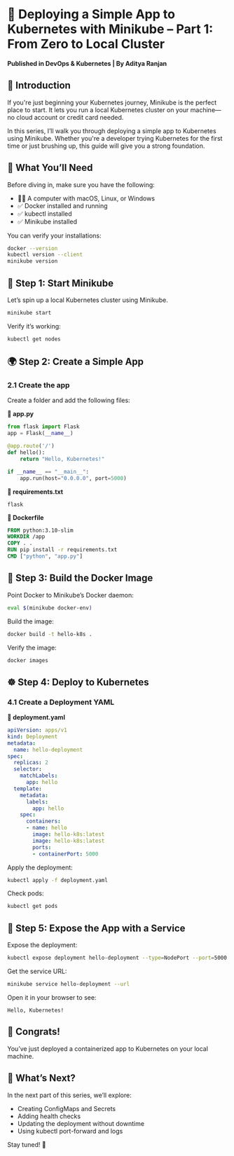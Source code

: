 
# 🚀 Deploying a Simple App to Kubernetes with Minikube – Part 1: From Zero to Local Cluster
**Published in DevOps & Kubernetes | By Aditya Ranjan**

## 🌱 Introduction
If you're just beginning your Kubernetes journey, Minikube is the perfect place to start. It lets you run a local Kubernetes cluster on your machine—no cloud account or credit card needed.

In this series, I’ll walk you through deploying a simple app to Kubernetes using Minikube. Whether you're a developer trying Kubernetes for the first time or just brushing up, this guide will give you a strong foundation.

## 🧰 What You’ll Need
Before diving in, make sure you have the following:

- 🧑‍💻 A computer with macOS, Linux, or Windows
- ✅ Docker installed and running
- ✅ kubectl installed
- ✅ Minikube installed

You can verify your installations:
```bash
docker --version
kubectl version --client
minikube version
```

## 🔧 Step 1: Start Minikube
Let’s spin up a local Kubernetes cluster using Minikube.

```bash
minikube start
```

Verify it’s working:
```bash
kubectl get nodes
```

## 🌍 Step 2: Create a Simple App

### 2.1 Create the app
Create a folder and add the following files:

**📄 app.py**
```python
from flask import Flask
app = Flask(__name__)

@app.route('/')
def hello():
    return "Hello, Kubernetes!"

if __name__ == "__main__":
    app.run(host="0.0.0.0", port=5000)
```

**📄 requirements.txt**
```
flask
```

**📄 Dockerfile**
```Dockerfile
FROM python:3.10-slim
WORKDIR /app
COPY . .
RUN pip install -r requirements.txt
CMD ["python", "app.py"]
```

## 🐳 Step 3: Build the Docker Image

Point Docker to Minikube’s Docker daemon:
```bash
eval $(minikube docker-env)
```

Build the image:
```bash
docker build -t hello-k8s .
```

Verify the image:
```bash
docker images
```

## ☸️ Step 4: Deploy to Kubernetes

### 4.1 Create a Deployment YAML

**📄 deployment.yaml**
```yaml
apiVersion: apps/v1
kind: Deployment
metadata:
  name: hello-deployment
spec:
  replicas: 2
  selector:
    matchLabels:
      app: hello
  template:
    metadata:
      labels:
        app: hello
    spec:
      containers:
      - name: hello
        image: hello-k8s:latest
        image: hello-k8s:latest
        ports:
        - containerPort: 5000
```

Apply the deployment:
```bash
kubectl apply -f deployment.yaml
```

Check pods:
```bash
kubectl get pods
```

## 🔌 Step 5: Expose the App with a Service

Expose the deployment:
```bash
kubectl expose deployment hello-deployment --type=NodePort --port=5000
```

Get the service URL:
```bash
minikube service hello-deployment --url
```

Open it in your browser to see:
```
Hello, Kubernetes!
```

## 🎉 Congrats!
You’ve just deployed a containerized app to Kubernetes on your local machine.

## 🧭 What’s Next?
In the next part of this series, we’ll explore:

- Creating ConfigMaps and Secrets
- Adding health checks
- Updating the deployment without downtime
- Using kubectl port-forward and logs

Stay tuned! 🚀
